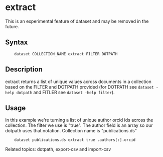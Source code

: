 
# extract

This is an experimental feature of dataset and may be removed in the future.

## Syntax

```
    dataset COLLECTION_NAME extract FILTER DOTPATH
```

## Description

extract returns a list of unique values across documents in a collection based on the FILTER and
DOTPATH provided (for DOTPATH see `dataset -help dotpath` and FITLER see `dataset -help filter`).

## Usage

In this example we're turning a list of unique author orcid ids across the collection. The filter
we use is "true". The author field is an array so our dotpath uses that notation. Collection name
is "publications.ds"

```shell
    dataset publications.ds extract true .authors[:].orcid
```

Related topics: dotpath, export-csv and import-csv

